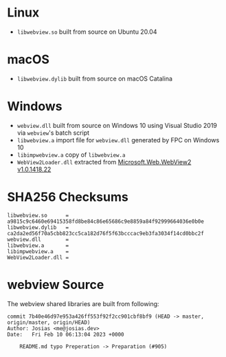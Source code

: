# Linux

- ```libwebview.so``` built from source on Ubuntu 20.04

# macOS

- ```libwebview.dylib``` built from source on macOS Catalina

# Windows

- ```webview.dll``` built from source on Windows 10 using Visual Studio 2019 via ```webview```'s batch script
- ```libwebview.a``` import file for ```webview.dll``` generated by FPC on Windows 10
- ```libimpwebview.a``` copy of ```libwebview.a```
- ```WebView2Loader.dll``` extracted from [Microsoft.Web.WebView2 v1.0.1418.22](https://www.nuget.org/packages/Microsoft.Web.WebView2/)

# SHA256 Checksums

```
libwebview.so      = a9815c9c6460e69415358fd8be84c86e65686c9e8859a84f92999664036e0b0e
libwebview.dylib   = ca2da2ed56f70a5cbb823cc5ca182d76f5f63bcccac9eb3fa3034f14cd0bbc2f
webview.dll        = 
libwebview.a       = 
libimpwebview.a    = 
WebView2Loader.dll = 
```
# webview Source

The webview shared libraries are built from following:

```
commit 7b40e46d97e953a426ff553f92f2cc901cbf8bf9 (HEAD -> master, origin/master, origin/HEAD)
Author: Josias <me@josias.dev>
Date:   Fri Feb 10 06:13:04 2023 +0000

    README.md typo Preperation -> Preparation (#905)
```

